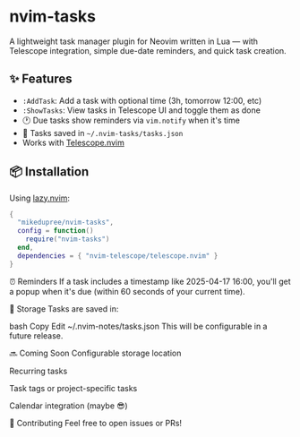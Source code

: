 # nvim-tasks

A lightweight task manager plugin for Neovim written in Lua — with Telescope integration, simple due-date reminders, and quick task creation.

## ✨ Features
- `:AddTask`: Add a task with optional time (3h, tomorrow 12:00, etc)
- `:ShowTasks`: View tasks in Telescope UI and toggle them as done
- 🕐 Due tasks show reminders via `vim.notify` when it's time
- 📁 Tasks saved in `~/.nvim-tasks/tasks.json`
- Works with [Telescope.nvim](https://github.com/nvim-telescope/telescope.nvim)

## 📦 Installation

Using [lazy.nvim](https://github.com/folke/lazy.nvim):

```lua
{
  "mikedupree/nvim-tasks",
  config = function()
    require("nvim-tasks")
  end,
  dependencies = { "nvim-telescope/telescope.nvim" }
}
```

⏰ Reminders
If a task includes a timestamp like 2025-04-17 16:00, you'll get a popup when it's due (within 60 seconds of your current time).

📂 Storage
Tasks are saved in:

bash
Copy
Edit
~/.nvim-notes/tasks.json
This will be configurable in a future release.

🔜 Coming Soon
Configurable storage location

Recurring tasks

Task tags or project-specific tasks

Calendar integration (maybe 😎)

💌 Contributing
Feel free to open issues or PRs!
